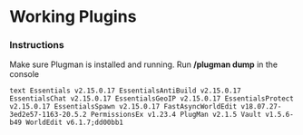 # Working Plugins

### Instructions

Make sure Plugman is installed and running.
Run **/plugman dump** in the console

``text
Essentials v2.15.0.17
EssentialsAntiBuild v2.15.0.17
EssentialsChat v2.15.0.17
EssentialsGeoIP v2.15.0.17
EssentialsProtect v2.15.0.17
EssentialsSpawn v2.15.0.17
FastAsyncWorldEdit v18.07.27-3ed2e57-1163-20.5.2
PermissionsEx v1.23.4
PlugMan v2.1.5
Vault v1.5.6-b49
WorldEdit v6.1.7;dd00bb1
``
